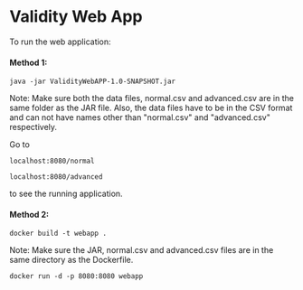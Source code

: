 # Validity Web App

To run the web application: 

#### Method 1: 

`java -jar ValidityWebAPP-1.0-SNAPSHOT.jar`

Note: Make sure both the data files, normal.csv and advanced.csv are in the same folder as the JAR file. Also, the data files have to be in the CSV format and can not have names other than "normal.csv" and "advanced.csv" respectively. 

Go to

`localhost:8080/normal`

`localhost:8080/advanced`

to see the running application.

#### Method 2: 

`docker build -t webapp .`

Note: Make sure the JAR, normal.csv and advanced.csv files are in the same directory as the Dockerfile. 

`docker run -d -p 8080:8080 webapp`

